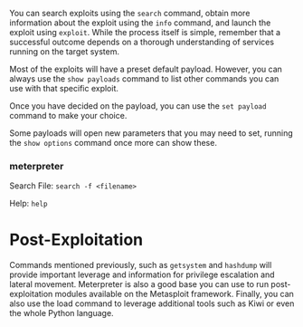 You can search exploits using the `search` command, obtain more information about the exploit using the `info` command, and launch the exploit using `exploit`. While the process itself is simple, remember that a successful outcome depends on a thorough understanding of services running on the target system.

Most of the exploits will have a preset default payload. However, you can always use the `show payloads` command to list other commands you can use with that specific exploit.

Once you have decided on the payload, you can use the `set payload` command to make your choice.

Some payloads will open new parameters that you may need to set, running the `show options` command once more can show these.



### meterpreter
Search File:
`search -f <filename>`

Help:
`help`



# Post-Exploitation
Commands mentioned previously, such as `getsystem` and `hashdump` will provide important leverage and information for privilege escalation and lateral movement. Meterpreter is also a good base you can use to run post-exploitation modules available on the Metasploit framework. Finally, you can also use the load command to leverage additional tools such as Kiwi or even the whole Python language.
